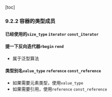 [toc]

### 9.2.2 容器的类型成员

#### 已经使用的`size_type` `iterator` `const_iterator`

#### 提一下反向迭代器`rbegin` `rend`

* 属于泛型算法

#### 类型别名`value_type` `reference` `const_reference`

* 如果需要元素类型，使用`value_type`
* 如果需要引用，使用`reference` `const_reference`

